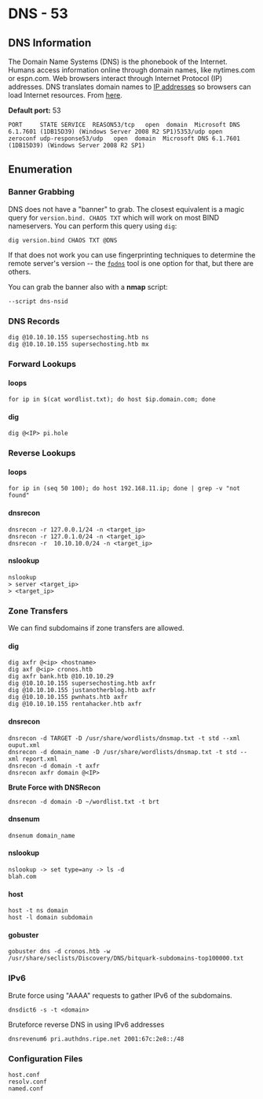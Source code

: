 # DNS - 53

## DNS **Information** <a id="basic-information"></a>

The Domain Name Systems \(DNS\) is the phonebook of the Internet. Humans access information online through domain names, like nytimes.com or espn.com. Web browsers interact through Internet Protocol \(IP\) addresses. DNS translates domain names to [IP addresses](https://www.cloudflare.com/learning/dns/glossary/what-is-my-ip-address/) so browsers can load Internet resources. From [here](https://www.cloudflare.com/learning/dns/what-is-dns/).

**Default port:** 53

```text
PORT     STATE SERVICE  REASON53/tcp   open  domain  Microsoft DNS 6.1.7601 (1DB15D39) (Windows Server 2008 R2 SP1)5353/udp open  zeroconf udp-response53/udp   open  domain  Microsoft DNS 6.1.7601 (1DB15D39) (Windows Server 2008 R2 SP1)
```

## Enumeration <a id="enumeration"></a>

### **Banner Grabbing** <a id="banner-grabbing"></a>

DNS does not have a "banner" to grab. The closest equivalent is a magic query for `version.bind. CHAOS TXT` which will work on most BIND nameservers. You can perform this query using `dig`:

```text
dig version.bind CHAOS TXT @DNS
```

If that does not work you can use fingerprinting techniques to determine the remote server's version -- the [`fpdns`](https://github.com/kirei/fpdns) tool is one option for that, but there are others.

You can grab the banner also with a **nmap** script:

```text
--script dns-nsid
```

### DNS Records

```text
dig @10.10.10.155 supersechosting.htb ns
dig @10.10.10.155 supersechosting.htb mx
```

### Forward Lookups <a id="forward-lookups"></a>

#### loops <a id="loops"></a>

```text
for ip in $(cat wordlist.txt); do host $ip.domain.com; done
```

#### dig <a id="dig"></a>

```text
dig @<IP> pi.hole
```

### Reverse Lookups <a id="reverse-lookups"></a>

#### loops <a id="loops-2"></a>

```text
for ip in (seq 50 100); do host 192.168.11.ip; done | grep -v "not found"
```

#### dnsrecon <a id="dnsrecon"></a>

```text
dnsrecon -r 127.0.0.1/24 -n <target_ip>
dnsrecon -r 127.0.1.0/24 -n <target_ip>
dnsrecon -r  10.10.10.0/24 -n <target_ip>
```

#### nslookup <a id="nslookup"></a>

```text
nslookup
> server <target_ip>
> <target_ip>
```

### Zone Transfers  <a id="zone-transfers-find-subdomains"></a>

We can find subdomains if zone transfers are allowed.

#### dig <a id="dig-2"></a>

```text
dig axfr @<ip> <hostname>
dig axf @<ip> cronos.htb
dig axfr bank.htb @10.10.10.29
dig @10.10.10.155 supersechosting.htb axfr
dig @10.10.10.155 justanotherblog.htb axfr
dig @10.10.10.155 pwnhats.htb axfr
dig @10.10.10.155 rentahacker.htb axfr
```

#### dnsrecon <a id="dnsrecon-2"></a>

```text
dnsrecon -d TARGET -D /usr/share/wordlists/dnsmap.txt -t std --xml ouput.xml
dnsrecon -d domain_name -D /usr/share/wordlists/dnsmap.txt -t std --xml report.xml
dnsrecon -d domain -t axfr
dnsrecon axfr domain @<IP>
```

**Brute Force with DNSRecon**

```text
dnsrecon -d domain -D ~/wordlist.txt -t brt
```

#### dnsenum <a id="dnsenum"></a>

```text
dnsenum domain_name
```

#### nslookup <a id="nslookup-2"></a>

```text
nslookup -> set type=any -> ls -d 
blah.com
```

#### host <a id="host"></a>

```text
host -t ns domain
host -l domain subdomain
```

#### gobuster <a id="gobuster"></a>

```text
gobuster dns -d cronos.htb -w /usr/share/seclists/Discovery/DNS/bitquark-subdomains-top100000.txt
```

### IPv6 <a id="ipv6"></a>

Brute force using "AAAA" requests to gather IPv6 of the subdomains.

```text
dnsdict6 -s -t <domain>
```

Bruteforce reverse DNS in using IPv6 addresses

```text
dnsrevenum6 pri.authdns.ripe.net 2001:67c:2e8::/48
```

### Configuration Files <a id="configuration-files"></a>

```text
host.conf
resolv.conf
named.conf
```

